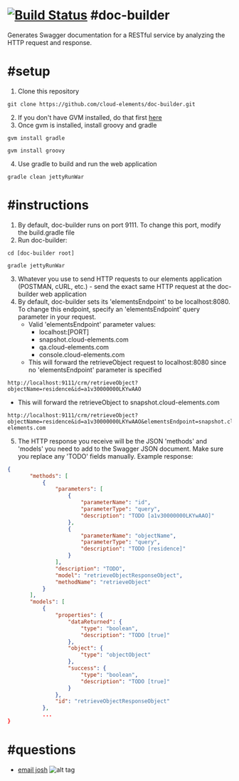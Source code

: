 [![Build Status](https://travis-ci.org/cloud-elements/doc-builder.png?branch=master)](https://travis-ci.org/cloud-elements/doc-builder)
#doc-builder
=========
Generates Swagger documentation for a RESTful service by analyzing the HTTP request and response.

#setup
=========
1. Clone this repository
```
git clone https://github.com/cloud-elements/doc-builder.git
```

2. If you don't have GVM installed, do that first <a href="http://gvmtool.net/" target="_blank">here</a>
3. Once gvm is installed, install groovy and gradle
```
gvm install gradle
```
```
gvm install groovy
```

4. Use gradle to build and run the web application
```
gradle clean jettyRunWar
```

#instructions
=========
1. By default, doc-builder runs on port 9111.  To change this port, modify the build.gradle file
2. Run doc-builder:
```
cd [doc-builder root]
```
```
gradle jettyRunWar
```

3. Whatever you use to send HTTP requests to our elements application (POSTMAN, cURL, etc.) - send the exact same HTTP request at the doc-builder web application
4. By default, doc-builder sets its 'elementsEndpoint' to be localhost:8080.  To change this endpoint, specify an 'elementsEndpoint' query parameter in your request.
   * Valid 'elementsEndpoint' parameter values:
      * localhost:[PORT]
      * snapshot.cloud-elements.com
      * qa.cloud-elements.com
      * console.cloud-elements.com
   * This will forward the retrieveObject request to localhost:8080 since no 'elementsEndpoint' parameter is specified
```
http://localhost:9111/crm/retrieveObject?objectName=residence&id=a1v30000000LKYwAAO
```

   * This will forward the retrieveObject to snapshot.cloud-elements.com
```
http://localhost:9111/crm/retrieveObject?objectName=residence&id=a1v30000000LKYwAAO&elementsEndpoint=snapshot.cloud-elements.com
```

5. The HTTP response you receive will be the JSON 'methods' and 'models' you need to add to the Swagger JSON document.  Make sure you replace any 'TODO' fields manually. Example response:

```JSON
{
       "methods": [
           {
               "parameters": [
                   {
                       "parameterName": "id",
                       "parameterType": "query",
                       "description": "TODO [a1v30000000LKYwAAO]"
                   },
                   {
                       "parameterName": "objectName",
                       "parameterType": "query",
                       "description": "TODO [residence]"
                   }
               ],
               "description": "TODO",
               "model": "retrieveObjectResponseObject",
               "methodName": "retrieveObject"
           }
       ],
       "models": [
           {
               "properties": {
                   "dataReturned": {
                       "type": "boolean",
                       "description": "TODO [true]"
                   },
                   "object": {
                       "type": "objectObject"
                   },
                   "success": {
                       "type": "boolean",
                       "description": "TODO [true]"
                   }
               },
               "id": "retrieveObjectResponseObject"
           },
           ...
}
```

#questions
=========
* <a href="mailto:josh@cloud-elements.com">email josh</a>
![alt tag](http://stack.to/wp-content/uploads//Cloud-Elements.png)